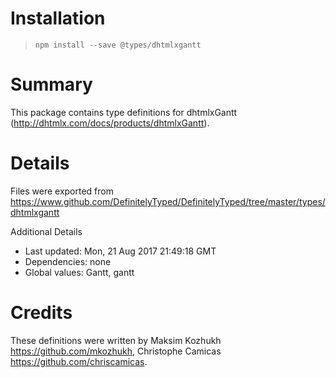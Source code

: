 # Installation
> `npm install --save @types/dhtmlxgantt`

# Summary
This package contains type definitions for dhtmlxGantt (http://dhtmlx.com/docs/products/dhtmlxGantt).

# Details
Files were exported from https://www.github.com/DefinitelyTyped/DefinitelyTyped/tree/master/types/dhtmlxgantt

Additional Details
 * Last updated: Mon, 21 Aug 2017 21:49:18 GMT
 * Dependencies: none
 * Global values: Gantt, gantt

# Credits
These definitions were written by Maksim Kozhukh <https://github.com/mkozhukh>, Christophe Camicas <https://github.com/chriscamicas>.
